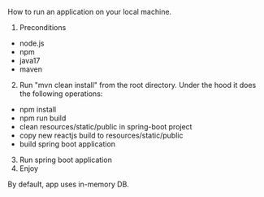 How to run an application on your local machine.
1. Preconditions
- node.js
- npm
- java17
- maven
2. Run "mvn clean install" from the root directory. Under the hood it does the following operations:
- npm install
- npm run build
- clean resources/static/public in spring-boot project
- copy new reactjs build to resources/static/public
- build spring boot application
3. Run spring boot application
4. Enjoy

By default, app uses in-memory DB.